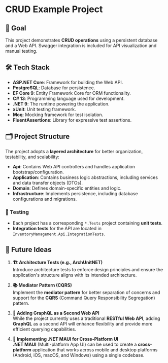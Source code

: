 # CRUD Example Project

## 🎯 Goal
This project demonstrates **CRUD operations** using a persistent database and a Web API. Swagger integration is included for API visualization and manual testing.

## 🛠️ Tech Stack
- **ASP.NET Core**: Framework for building the Web API.
- **PostgreSQL**: Database for persistence.
- **EF Core 9**: Entity Framework Core for ORM functionality.
- **C# 13**: Programming language used for development.
- **.NET 9**: The runtime powering the application.
- **xUnit**: Unit testing framework.
- **Moq**: Mocking framework for test isolation.
- **FluentAssertions**: Library for expressive test assertions.

## 🗂️ Project Structure
The project adopts a **layered architecture** for better organization, testability, and scalability:

- **Api**: Contains Web API controllers and handles application bootstrap/configuration.
- **Application**: Contains business logic abstractions, including services and data transfer objects (DTOs).
- **Domain**: Defines domain-specific entities and logic.
- **Infrastructure**: Implements persistence, including database configurations and migrations.

### 🧪 Testing
- Each project has a corresponding `*.Tests` project containing **unit tests**.
- **Integration tests** for the API are located in `InventoryManagement.Api.IntegrationTests`.

## 🚀 Future Ideas
1. **🏗️ Architecture Tests (e.g., ArchUnitNET)**  
   Introduce architecture tests to enforce design principles and ensure the application's structure aligns with its intended architecture.

2. **📚 Mediator Pattern (CQRS)**  
   Implement the **mediator pattern** for better separation of concerns and support for the **CQRS** (Command Query Responsibility Segregation) pattern.

3. **🔮 Adding GraphQL as a Second Web API**  
   While the project currently uses a traditional **RESTful Web API**, adding **GraphQL** as a second API will enhance flexibility and provide more efficient querying capabilities.

4. **📱 Implementing .NET MAUI for Cross-Platform UI**  
   **.NET MAUI** (Multi-platform App UI) can be used to create a **cross-platform** application that works across mobile and desktop platforms (Android, iOS, macOS, and Windows) using a single codebase.
